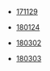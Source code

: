 
* [171129](./twitter/posts/171129)

* [180124](./twitter/posts/180124)

* [180302](./twitter/posts/180302)

* [180303](./twitter/posts/180303)
